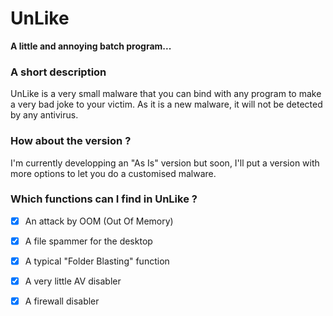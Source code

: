 # UnLike

__A little and annoying batch program...__

### A short description
UnLike is a very small malware that you can bind with any program to make a very bad joke to your victim. As it is a new malware, it will not be detected by any antivirus. 

### How about the version ?

I'm currently developping an "As Is" version but soon, I'll put a version with more options to let you do  a customised malware.

### Which functions can I find in UnLike ?

- [x] An attack by OOM (Out Of Memory) 

- [x] A file spammer for the desktop

- [x] A typical "Folder Blasting" function

- [x] A very little AV disabler

- [x] A firewall disabler
